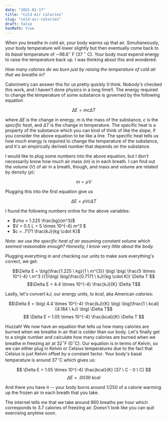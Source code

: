 ```yaml
---
date: "2021-01-17"
title: "Cold Air Calories"
slug: "cold-air-calories"
draft: false
hasMath: true
---
```


When you breathe in cold air, your body warms up that air. Simultaneously, your body temperature will lower slightly but then eventually come back to its _basal_ temperature of $\sim$98.6$^\circ$ F (37 $^\circ$ C). Your body must expend energy to raise the temperature back up. I was thinking about this and wondered:

_How many calories do we burn just by raising the temperature of cold air that we breathe in?_

Calorimetry can answer this for us pretty quickly (I think. Nobody's checked this work, and I haven't done physics in a long time!). The energy required to change the temperature of some substance is governed by the following equation

$$\Delta E = m c \Delta T$$

where $\Delta E$ is the change in energy, $m$ is the mass of the substance, $c$ is the _specific heat_, and $\Delta T$ is the change in temperature. The specific heat is a property of the substance which you can kind of think of like the slope, if you consider the above equation to be like a line. The specific heat tells us how much energy is required to change the temperature of the substance, and it's an empirically derived number that depends on the substance.

I would like to plug some numbers into the above equation, but I don't necessarily know how much air mass (_m_) is in each breath. I can find out the _volume_ ($V$) of air in a breath, though, and mass and volume are related by density ($\rho$):

$$m = \rho V$$

Plugging this into the first equation give us

$$\Delta E = \rho V c \Delta T $$

I found the following numbers online for the above variables:

- $\rho = 1.225 \frac{kg}{m^3}$
- $V = 0.5 L = 5 \times 10^{-4} m^3 $
- $c = .7171 \frac{kJ}{kg \cdot K}$

_Note: we use the specific heat of air assuming constant volume which seemed reasonable enough? Honestly, I know very little about the body._

Plugging everything in and checking our units to make sure everything's correct, we get:

$$\Delta E = 
    \big(\frac{1.225 \ kg}{1 \ m^{3}} \big) 
    \big( \frac{5 \times 10^{-4} \ m^3 }{1}\big)
    \big(\frac{0.7171 \ kJ}{kg \cdot K})
    \Delta T
$$
$$\Delta E = 4.4 \times 10^{-4} \frac{kJ}{K} \Delta T$$

Lastly, let's convert $kJ$, our energy units, to $kcal$, aka American _calories_:

$$\Delta E = \big( 4.4 \times 10^{-4} \frac{kJ}{K} \big) \big(\frac{1  \ kcal}{4.184 \ kJ} \big)  \Delta T$$
$$ \Delta E = 1.05 \times 10^{-4} \frac{kcal}{K} \Delta T $$

Huzzah! We now have an equation that tells us how many calories are burned when we breathe in air that is colder than our body. Let's finally get to a single number and calculate how many calories are burned when we breathe in freezing air at 32$^\circ$F (0$^\circ$C). Our equation is in terms of Kelvin, so we can either plug in Kelvin or Celsius temperatures due to the fact that Celsius is just Kelvin offset by a constant factor. Your body's basal temperature is around 37$^\circ$C which gives us:

$$ \Delta E = 1.05 \times 10^{-4} \frac{kcal}{K} (37 \ C - 0 \ C) $$
$$ \Delta E = .0039 \ kcal $$

And there you have it -- your body burns around $1/250$ of a calorie warming up the frozen air in each breath that you take.

The internet tells me that we take around 960 breaths per hour which corresponds to 3.7 calories of freezing air. Doesn't look like you can quit exercising anytime soon.